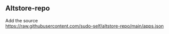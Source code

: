 ## Altstore-repo 

Add the source<br>
<a href="https://raw.githubusercontent.com/sudo-self/altstore-repo/main/apps.json">https://raw.githubusercontent.com/sudo-self/altstore-repo/main/apps.json
